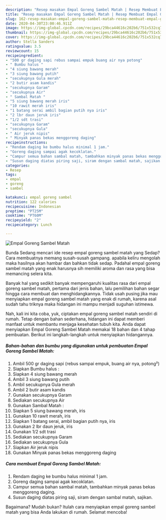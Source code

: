 ```yaml
---
description: "Resep masakan Empal Goreng Sambel Matah | Resep Membuat Empal Goreng Sambel Matah Yang Mudah Dan Praktis"
title: "Resep masakan Empal Goreng Sambel Matah | Resep Membuat Empal Goreng Sambel Matah Yang Mudah Dan Praktis"
slug: 162-resep-masakan-empal-goreng-sambel-matah-resep-membuat-empal-goreng-sambel-matah-yang-mudah-dan-praktis
date: 2020-04-30T23:00:46.911Z
image: https://img-global.cpcdn.com/recipes/29bca44616c202b6/751x532cq70/empal-goreng-sambel-matah-foto-resep-utama.jpg
thumbnail: https://img-global.cpcdn.com/recipes/29bca44616c202b6/751x532cq70/empal-goreng-sambel-matah-foto-resep-utama.jpg
cover: https://img-global.cpcdn.com/recipes/29bca44616c202b6/751x532cq70/empal-goreng-sambel-matah-foto-resep-utama.jpg
author: Stella Sanders
ratingvalue: 3.5
reviewcount: 15
recipeingredient:
- "500 gr daging sapi rebus sampai empuk buang air nya potong"
- " Bumbu halus "
- "4 siung bawang merah"
- "3 siung bawang putih"
- "secukupnya Gula merah"
- "2 butir asam kandis"
- "secukupnya Garam"
- "secukupnya Air"
- " Sambal Matah "
- "5 siung bawang merah iris"
- "10 rawit merah iris"
- "1 batang serai ambil bagian putih nya iris"
- "2 lbr daun jeruk iris"
- "1/2 sdt trasi"
- "secukupnya Garam"
- "secukupnya Gula"
- " Air jeruk nipis"
- " Minyak panas bekas menggoreng daging"
recipeinstructions:
- "Rendam daging ke bumbu halus minimal 1 jam."
- "Goreng daging sampai agak kecoklatan."
- "Campur semua bahan sambal matah, tambahkan minyak panas bekas menggoreng daging."
- "Susun daging diatas piring saji, siram dengan sambal matah, sajikan."
categories:
- Resep
tags:
- empal
- goreng
- sambel

katakunci: empal goreng sambel 
nutrition: 122 calories
recipecuisine: Indonesian
preptime: "PT25M"
cooktime: "PT60M"
recipeyield: "2"
recipecategory: Lunch

---
```



![Empal Goreng Sambel Matah](https://img-global.cpcdn.com/recipes/29bca44616c202b6/751x532cq70/empal-goreng-sambel-matah-foto-resep-utama.jpg)

Bunda Sedang mencari ide resep empal goreng sambel matah yang Sedap? Cara membuatnya memang susah-susah gampang. apabila keliru mengolah maka hasilnya akan hambar dan bahkan tidak sedap. Padahal empal goreng sambel matah yang enak harusnya sih memiliki aroma dan rasa yang bisa memancing selera kita.



Banyak hal yang sedikit banyak mempengaruhi kualitas rasa dari empal goreng sambel matah, pertama dari jenis bahan, lalu pemilihan bahan segar hingga cara membuat dan menghidangkannya. Tidak usah pusing jika mau menyiapkan empal goreng sambel matah yang enak di rumah, karena asal sudah tahu triknya maka hidangan ini mampu menjadi suguhan istimewa.


Nah, kali ini kita coba, yuk, ciptakan empal goreng sambel matah sendiri di rumah. Tetap dengan bahan sederhana, hidangan ini dapat memberi manfaat untuk membantu menjaga kesehatan tubuh kita. Anda dapat menyiapkan Empal Goreng Sambel Matah memakai 18 bahan dan 4 tahap pembuatan. Berikut ini langkah-langkah untuk menyiapkan hidangannya.

<!--inarticleads1-->

##### Bahan-bahan dan bumbu yang digunakan untuk pembuatan Empal Goreng Sambel Matah:

1. Ambil 500 gr daging sapi (rebus sampai empuk, buang air nya, potong²)
1. Siapkan  Bumbu halus :
1. Siapkan 4 siung bawang merah
1. Ambil 3 siung bawang putih
1. Ambil secukupnya Gula merah
1. Ambil 2 butir asam kandis
1. Gunakan secukupnya Garam
1. Sediakan secukupnya Air
1. Gunakan  Sambal Matah :
1. Siapkan 5 siung bawang merah, iris
1. Gunakan 10 rawit merah, iris
1. Siapkan 1 batang serai, ambil bagian putih nya, iris
1. Gunakan 2 lbr daun jeruk, iris
1. Gunakan 1/2 sdt trasi
1. Sediakan secukupnya Garam
1. Sediakan secukupnya Gula
1. Siapkan  Air jeruk nipis
1. Gunakan  Minyak panas bekas menggoreng daging




<!--inarticleads2-->

##### Cara membuat Empal Goreng Sambel Matah:

1. Rendam daging ke bumbu halus minimal 1 jam.
1. Goreng daging sampai agak kecoklatan.
1. Campur semua bahan sambal matah, tambahkan minyak panas bekas menggoreng daging.
1. Susun daging diatas piring saji, siram dengan sambal matah, sajikan.




Bagaimana? Mudah bukan? Itulah cara menyiapkan empal goreng sambel matah yang bisa Anda lakukan di rumah. Selamat mencoba!
